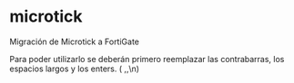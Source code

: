 # microtick
Migración de Microtick a FortiGate


Para poder utilizarlo se deberán primero reemplazar las contrabarras, los espacios largos y los enters. (     ,\,\n)
